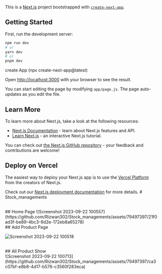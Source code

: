 This is a [Next.js](https://nextjs.org/) project bootstrapped with [`create-next-app`](https://github.com/vercel/next.js/tree/canary/packages/create-next-app).

## Getting Started

First, run the development server:

```bash
npm run dev
# or
yarn dev
# or
pnpm dev
```
create App (npx create-next-app@latest)<br/>

Open [http://localhost:3000](http://localhost:3000) with your browser to see the result.<br/>

You can start editing the page by modifying `app/page.js`. The page auto-updates as you edit the file.


## Learn More

To learn more about Next.js, take a look at the following resources:

- [Next.js Documentation](https://nextjs.org/docs) - learn about Next.js features and API.
- [Learn Next.js](https://nextjs.org/learn) - an interactive Next.js tutorial.

You can check out [the Next.js GitHub repository](https://github.com/vercel/next.js/) - your feedback and contributions are welcome!

## Deploy on Vercel

The easiest way to deploy your Next.js app is to use the [Vercel Platform](https://vercel.com/new?utm_medium=default-template&filter=next.js&utm_source=create-next-app&utm_campaign=create-next-app-readme) from the creators of Next.js.

Check out our [Next.js deployment documentation](https://nextjs.org/docs/deployment) for more details.
#   S t o c k _ m a n a g e m e n t s 
</br>

</br>
## Home Page
![Screenshot 2023-09-22 100557](https://github.com/Rizwan302/Stock_managements/assets/79497397/21f0ad3f-be89-4bc3-9d2e-172eb8a65278)

</br>
## Add Product Page
</br>

![Screenshot 2023-09-22 100518](https://github.com/Rizwan302/Stock_managements/assets/79497397/7a39740e-76b5-40f1-ba0f-2a5feab8af48)


</br>
 ## All Product Show 
<br/>
![Screenshot 2023-09-22 100713](https://github.com/Rizwan302/Stock_managements/assets/79497397/ca3c07bf-e8b8-4d17-b576-c3560f283eca)

 
